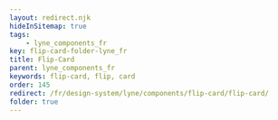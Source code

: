 ```yaml
---
layout: redirect.njk
hideInSitemap: true
tags: 
    - lyne_components_fr
key: flip-card-folder-lyne_fr
title: Flip-Card
parent: lyne_components_fr
keywords: flip-card, flip, card
order: 145
redirect: /fr/design-system/lyne/components/flip-card/flip-card/
folder: true
---
```

